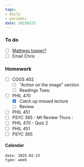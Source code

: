 ```yaml
---
tags:
- daily
- periodic
date: 20250223
---
```


### To do
- [ ] [Mattress topper?](https://canada.foambymail.com/product/egg-crate-foam-topper.html)
- [ ] Email Chris 

### Homework
- [ ] COGS 402 
	- [ ] "Action on the image" section
	- [ ] Readings
Tues:
- [ ] PHIL 470
	- [x] Catch up missed lecture
	- [ ] Review 
- [ ] PHIL 451
- [ ] PSYC 365 - Mt Review
Thurs :
- [ ] PHIL 470 - Quiz 2 
- [ ] PHIL 451
- [ ] PSYC 365

#### Calendar
```gEvent
date: 2025-02-23
type: week
```


